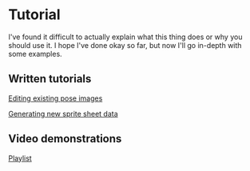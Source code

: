 # Tutorial

I've found it difficult to actually explain what this thing does or why you should use it. I hope I've done okay so far, but now I'll go in-depth with some examples.

## Written tutorials
[Editing existing pose images](edit_existing_pose_images.md)

[Generating new sprite sheet data](generate_new_sheet_data.md)

## Video demonstrations
[Playlist](https://www.youtube.com/playlist?list=PLUqkVRqogXgFU8ffQ7MntZ9ZZrrjmF5MM)